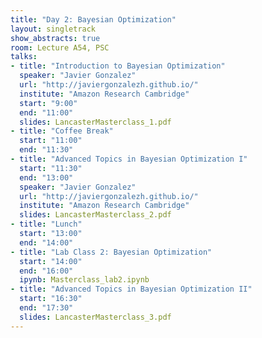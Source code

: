 ```yaml
---
title: "Day 2: Bayesian Optimization"
layout: singletrack
show_abstracts: true
room: Lecture A54, PSC
talks:
- title: "Introduction to Bayesian Optimization"
  speaker: "Javier Gonzalez"
  url: "http://javiergonzalezh.github.io/"
  institute: "Amazon Research Cambridge"
  start: "9:00"
  end: "11:00"
  slides: LancasterMasterclass_1.pdf
- title: "Coffee Break"
  start: "11:00"
  end: "11:30"
- title: "Advanced Topics in Bayesian Optimization I"
  start: "11:30"
  end: "13:00"
  speaker: "Javier Gonzalez"
  url: "http://javiergonzalezh.github.io/"
  institute: "Amazon Research Cambridge"
  slides: LancasterMasterclass_2.pdf
- title: "Lunch"
  start: "13:00"
  end: "14:00"
- title: "Lab Class 2: Bayesian Optimization"
  start: "14:00"
  end: "16:00"
  ipynb: Masterclass_lab2.ipynb
- title: "Advanced Topics in Bayesian Optimization II"
  start: "16:30"
  end: "17:30"
  slides: LancasterMasterclass_3.pdf
---
```

